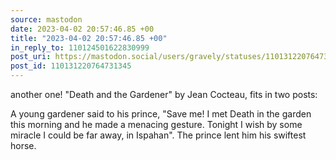 ```yaml
---
source: mastodon
date: 2023-04-02 20:57:46.85 +00
title: "2023-04-02 20:57:46.85 +00"
in_reply_to: 110124501622830999
post_uri: https://mastodon.social/users/gravely/statuses/110131220764731345
post_id: 110131220764731345
---
```

another one! "Death and the Gardener" by Jean Cocteau, fits in two posts:

A young gardener said to his prince, "Save me! I met Death in the garden this morning and he made a menacing gesture. Tonight I wish by some miracle I could be far away, in Ispahan". The prince lent him his swiftest horse.


